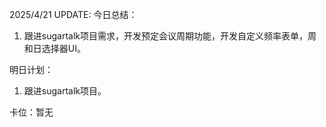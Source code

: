 2025/4/21 UPDATE:
今日总结：
1. 跟进sugartalk项目需求，开发预定会议周期功能，开发自定义频率表单，周和日选择器UI。

明日计划：
1.  跟进sugartalk项目。

卡位：暂无

